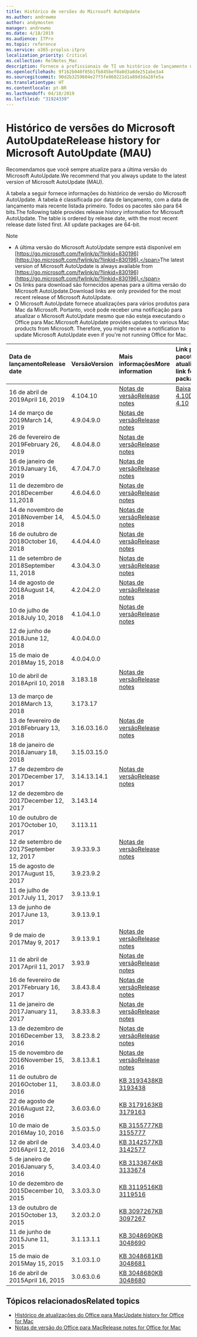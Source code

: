 ```yaml
---
title: Histórico de versões do Microsoft AutoUpdate
ms.author: andrewmo
author: andymosten
manager: andrewmo
ms.date: 4/18/2019
ms.audience: ITPro
ms.topic: reference
ms.service: o365-proplus-itpro
localization_priority: Critical
ms.collection: RelNotes_Mac
description: Fornece a profissionais de TI um histórico de lançamento do Microsoft AutoUpdate
ms.openlocfilehash: 9f162b040f05b1fb845bef0a0d3a8de251abe3a4
ms.sourcegitcommit: 90d2b3259604e27f5fe860221d1a89d3da28fe5a
ms.translationtype: HT
ms.contentlocale: pt-BR
ms.lasthandoff: 04/18/2019
ms.locfileid: "31924339"
---
```

# <a name="release-history-for-microsoft-autoupdate-mau"></a><span data-ttu-id="793f7-103">Histórico de versões do Microsoft AutoUpdate</span><span class="sxs-lookup"><span data-stu-id="793f7-103">Release history for Microsoft AutoUpdate (MAU)</span></span>
 
<span data-ttu-id="793f7-104">Recomendamos que você sempre atualize para a última versão do Microsoft AutoUpdate.</span><span class="sxs-lookup"><span data-stu-id="793f7-104">We recommend that you always update to the latest version of Microsoft AutoUpdate (MAU).</span></span>

<span data-ttu-id="793f7-p101">A tabela a seguir fornece informações do histórico de versão do Microsoft AutoUpdate. A tabela é classificada por data de lançamento, com a data de lançamento mais recente listada primeiro. Todos os pacotes são para 64 bits.</span><span class="sxs-lookup"><span data-stu-id="793f7-p101">The following table provides release history information for Microsoft AutoUpdate. The table is ordered by release date, with the most recent release date listed first. All update packages are 64-bit.</span></span>


> [!NOTE]
> - <span data-ttu-id="793f7-108">A última versão do Microsoft AutoUpdate sempre está disponível em [https://go.microsoft.com/fwlink/p/?linkid=830196](https://go.microsoft.com/fwlink/p/?linkid=830196).</span><span class="sxs-lookup"><span data-stu-id="793f7-108">The latest version of Microsoft AutoUpdate is always available from [https://go.microsoft.com/fwlink/p/?linkid=830196](https://go.microsoft.com/fwlink/p/?linkid=830196).</span></span>
> - <span data-ttu-id="793f7-109">Os links para download são fornecidos apenas para a última versão do Microsoft AutoUpdate.</span><span class="sxs-lookup"><span data-stu-id="793f7-109">Download links are only provided for the most recent release of Microsoft AutoUpdate.</span></span>
> - <span data-ttu-id="793f7-p102">O Microsoft AutoUpdate fornece atualizações para vários produtos para Mac da Microsoft. Portanto, você pode receber uma notificação para atualizar o Microsoft AutoUpdate mesmo que não esteja executando o Office para Mac.</span><span class="sxs-lookup"><span data-stu-id="793f7-p102">Microsoft AutoUpdate provides updates to various Mac products from Microsoft. Therefore, you might receive a notification to update Microsoft AutoUpdate even if you're not running Office for Mac.</span></span>
  
|<span data-ttu-id="793f7-112">**Data de lançamento**</span><span class="sxs-lookup"><span data-stu-id="793f7-112">**Release date**</span></span>|<span data-ttu-id="793f7-113">**Versão**</span><span class="sxs-lookup"><span data-stu-id="793f7-113">**Version**</span></span>|<span data-ttu-id="793f7-114">**Mais informações**</span><span class="sxs-lookup"><span data-stu-id="793f7-114">**More information**</span></span>|<span data-ttu-id="793f7-115">**Link para baixar o pacote de atualização**</span><span class="sxs-lookup"><span data-stu-id="793f7-115">**Download link for the update package**</span></span>|
|:-----|:-----|:-----|:-----|
|<span data-ttu-id="793f7-116">16 de abril de 2019</span><span class="sxs-lookup"><span data-stu-id="793f7-116">April 16, 2019</span></span> <br/>|<span data-ttu-id="793f7-117">4.10</span><span class="sxs-lookup"><span data-stu-id="793f7-117">4.10</span></span> <br/> | [<span data-ttu-id="793f7-118">Notas de versão</span><span class="sxs-lookup"><span data-stu-id="793f7-118">Release notes</span></span>](release-notes-office-for-mac.md#April-2019-release) <br/> |[<span data-ttu-id="793f7-119">Baixar MAU 4.10</span><span class="sxs-lookup"><span data-stu-id="793f7-119">Download MAU 4.10</span></span>](https://go.microsoft.com/fwlink/p/?linkid=830196) <br/> |
|<span data-ttu-id="793f7-120">14 de março de 2019</span><span class="sxs-lookup"><span data-stu-id="793f7-120">March 14, 2019</span></span> <br/>|<span data-ttu-id="793f7-121">4.9.0</span><span class="sxs-lookup"><span data-stu-id="793f7-121">4.9.0</span></span> <br/> | [<span data-ttu-id="793f7-122">Notas de versão</span><span class="sxs-lookup"><span data-stu-id="793f7-122">Release notes</span></span>](release-notes-office-for-mac.md#march-2019-release) <br/> | <br/> |
|<span data-ttu-id="793f7-123">26 de fevereiro de 2019</span><span class="sxs-lookup"><span data-stu-id="793f7-123">February 26, 2019</span></span> <br/>|<span data-ttu-id="793f7-124">4.8.0</span><span class="sxs-lookup"><span data-stu-id="793f7-124">4.8.0</span></span> <br/> | [<span data-ttu-id="793f7-125">Notas de versão</span><span class="sxs-lookup"><span data-stu-id="793f7-125">Release notes</span></span>](release-notes-office-for-mac.md#january-2019-release) <br/> |<br/> |
|<span data-ttu-id="793f7-126">16 de janeiro de 2019</span><span class="sxs-lookup"><span data-stu-id="793f7-126">January 16, 2019</span></span> <br/>|<span data-ttu-id="793f7-127">4.7.0</span><span class="sxs-lookup"><span data-stu-id="793f7-127">4.7.0</span></span> <br/> | [<span data-ttu-id="793f7-128">Notas de versão</span><span class="sxs-lookup"><span data-stu-id="793f7-128">Release notes</span></span>](release-notes-office-for-mac.md#january-2019-release) <br/> | |
|<span data-ttu-id="793f7-129">11 de dezembro de 2018</span><span class="sxs-lookup"><span data-stu-id="793f7-129">December 11,2018</span></span> <br/>|<span data-ttu-id="793f7-130">4.6.0</span><span class="sxs-lookup"><span data-stu-id="793f7-130">4.6.0</span></span> <br/> | [<span data-ttu-id="793f7-131">Notas de versão</span><span class="sxs-lookup"><span data-stu-id="793f7-131">Release notes</span></span>](release-notes-office-for-mac.md#december-2018-release) <br/> ||
|<span data-ttu-id="793f7-132">14 de novembro de 2018</span><span class="sxs-lookup"><span data-stu-id="793f7-132">November 14, 2018</span></span> <br/> |<span data-ttu-id="793f7-133">4.5.0</span><span class="sxs-lookup"><span data-stu-id="793f7-133">4.5.0</span></span> <br/> |[<span data-ttu-id="793f7-134">Notas de versão</span><span class="sxs-lookup"><span data-stu-id="793f7-134">Release notes</span></span>](release-notes-office-for-mac.md#november-2018-release) <br/> | |
|<span data-ttu-id="793f7-135">16 de outubro de 2018</span><span class="sxs-lookup"><span data-stu-id="793f7-135">October 16, 2018</span></span> <br/> |<span data-ttu-id="793f7-136">4.4.0</span><span class="sxs-lookup"><span data-stu-id="793f7-136">4.4.0</span></span> <br/> |[<span data-ttu-id="793f7-137">Notas de versão</span><span class="sxs-lookup"><span data-stu-id="793f7-137">Release notes</span></span>](release-notes-office-for-mac.md#october-2018-release) <br/> | |
|<span data-ttu-id="793f7-138">11 de setembro de 2018</span><span class="sxs-lookup"><span data-stu-id="793f7-138">September 11, 2018</span></span>  <br/> |<span data-ttu-id="793f7-139">4.3.0</span><span class="sxs-lookup"><span data-stu-id="793f7-139">4.3.0</span></span>  <br/> |[<span data-ttu-id="793f7-140">Notas de versão</span><span class="sxs-lookup"><span data-stu-id="793f7-140">Release notes</span></span>](release-notes-office-for-mac.md#september-2018-release) <br/> | |
|<span data-ttu-id="793f7-141">14 de agosto de 2018</span><span class="sxs-lookup"><span data-stu-id="793f7-141">August 14, 2018</span></span>  <br/> |<span data-ttu-id="793f7-142">4.2.0</span><span class="sxs-lookup"><span data-stu-id="793f7-142">4.2.0</span></span>  <br/> |[<span data-ttu-id="793f7-143">Notas de versão</span><span class="sxs-lookup"><span data-stu-id="793f7-143">Release notes</span></span>](release-notes-office-for-mac.md#august-2018-release) <br/> | |
|<span data-ttu-id="793f7-144">10 de julho de 2018</span><span class="sxs-lookup"><span data-stu-id="793f7-144">July 10, 2018</span></span>  <br/> |<span data-ttu-id="793f7-145">4.1.0</span><span class="sxs-lookup"><span data-stu-id="793f7-145">4.1.0</span></span>  <br/> |[<span data-ttu-id="793f7-146">Notas de versão</span><span class="sxs-lookup"><span data-stu-id="793f7-146">Release notes</span></span>](release-notes-office-for-mac.md#july-2018-release) <br/> | |
|<span data-ttu-id="793f7-147">12 de junho de 2018</span><span class="sxs-lookup"><span data-stu-id="793f7-147">June 12, 2018</span></span>  <br/> |<span data-ttu-id="793f7-148">4.0.0</span><span class="sxs-lookup"><span data-stu-id="793f7-148">4.0.0</span></span>  <br/> |||
|<span data-ttu-id="793f7-149">15 de maio de 2018</span><span class="sxs-lookup"><span data-stu-id="793f7-149">May 15, 2018</span></span>  <br/> |<span data-ttu-id="793f7-150">4.0.0</span><span class="sxs-lookup"><span data-stu-id="793f7-150">4.0.0</span></span>  <br/> |||
|<span data-ttu-id="793f7-151">10 de abril de 2018</span><span class="sxs-lookup"><span data-stu-id="793f7-151">April 10, 2018</span></span>  <br/> |<span data-ttu-id="793f7-152">3.18</span><span class="sxs-lookup"><span data-stu-id="793f7-152">3.18</span></span>  <br/> |[<span data-ttu-id="793f7-153">Notas de versão</span><span class="sxs-lookup"><span data-stu-id="793f7-153">Release notes</span></span>](release-notes-office-for-mac.md#april-2018-release) <br/> ||
|<span data-ttu-id="793f7-154">13 de março de 2018</span><span class="sxs-lookup"><span data-stu-id="793f7-154">March 13, 2018</span></span>  <br/> |<span data-ttu-id="793f7-155">3.17</span><span class="sxs-lookup"><span data-stu-id="793f7-155">3.17</span></span>  <br/> |||
|<span data-ttu-id="793f7-156">13 de fevereiro de 2018</span><span class="sxs-lookup"><span data-stu-id="793f7-156">February 13, 2018</span></span>  <br/> |<span data-ttu-id="793f7-157">3.16.0</span><span class="sxs-lookup"><span data-stu-id="793f7-157">3.16.0</span></span>  <br/> |[<span data-ttu-id="793f7-158">Notas de versão</span><span class="sxs-lookup"><span data-stu-id="793f7-158">Release notes</span></span>](release-notes-office-for-mac.md#february-2018-release) <br/> | <br/> |
|<span data-ttu-id="793f7-159">18 de janeiro de 2018</span><span class="sxs-lookup"><span data-stu-id="793f7-159">January 18, 2018</span></span>  <br/> |<span data-ttu-id="793f7-160">3.15.0</span><span class="sxs-lookup"><span data-stu-id="793f7-160">3.15.0</span></span>  <br/> |<br/> |
|<span data-ttu-id="793f7-161">17 de dezembro de 2017</span><span class="sxs-lookup"><span data-stu-id="793f7-161">December 17, 2017</span></span>  <br/> |<span data-ttu-id="793f7-162">3.14.1</span><span class="sxs-lookup"><span data-stu-id="793f7-162">3.14.1</span></span>  <br/> |[<span data-ttu-id="793f7-163">Notas de versão</span><span class="sxs-lookup"><span data-stu-id="793f7-163">Release notes</span></span>](release-notes-office-for-mac.md#december-2017-release) <br/> | <br/> |
|<span data-ttu-id="793f7-164">12 de dezembro de 2017</span><span class="sxs-lookup"><span data-stu-id="793f7-164">December 12, 2017</span></span>  <br/> |<span data-ttu-id="793f7-165">3.14</span><span class="sxs-lookup"><span data-stu-id="793f7-165">3.14</span></span>  <br/> ||  <br/> |
|<span data-ttu-id="793f7-166">10 de outubro de 2017</span><span class="sxs-lookup"><span data-stu-id="793f7-166">October 10, 2017</span></span>  <br/> |<span data-ttu-id="793f7-167">3.11</span><span class="sxs-lookup"><span data-stu-id="793f7-167">3.11</span></span>  <br/> ||<br/> |
|<span data-ttu-id="793f7-168">12 de setembro de 2017</span><span class="sxs-lookup"><span data-stu-id="793f7-168">September 12, 2017</span></span>  <br/> |<span data-ttu-id="793f7-169">3.9.3</span><span class="sxs-lookup"><span data-stu-id="793f7-169">3.9.3</span></span>  <br/> |[<span data-ttu-id="793f7-170">Notas de versão</span><span class="sxs-lookup"><span data-stu-id="793f7-170">Release notes</span></span>](release-notes-office-for-mac.md#september-2017-release) <br/> |<br/> |
|<span data-ttu-id="793f7-171">15 de agosto de 2017</span><span class="sxs-lookup"><span data-stu-id="793f7-171">August 15, 2017</span></span>  <br/> |<span data-ttu-id="793f7-172">3.9.2</span><span class="sxs-lookup"><span data-stu-id="793f7-172">3.9.2</span></span>  <br/> || <br/> |
|<span data-ttu-id="793f7-173">11 de julho de 2017</span><span class="sxs-lookup"><span data-stu-id="793f7-173">July 11, 2017</span></span>  <br/> |<span data-ttu-id="793f7-174">3.9.1</span><span class="sxs-lookup"><span data-stu-id="793f7-174">3.9.1</span></span>  <br/> || <br/> |
|<span data-ttu-id="793f7-175">13 de junho de 2017</span><span class="sxs-lookup"><span data-stu-id="793f7-175">June 13, 2017</span></span>  <br/> |<span data-ttu-id="793f7-176">3.9.1</span><span class="sxs-lookup"><span data-stu-id="793f7-176">3.9.1</span></span>  <br/> || <br/> |
|<span data-ttu-id="793f7-177">9 de maio de 2017</span><span class="sxs-lookup"><span data-stu-id="793f7-177">May 9, 2017</span></span>  <br/> |<span data-ttu-id="793f7-178">3.9.1</span><span class="sxs-lookup"><span data-stu-id="793f7-178">3.9.1</span></span>  <br/> |[<span data-ttu-id="793f7-179">Notas de versão</span><span class="sxs-lookup"><span data-stu-id="793f7-179">Release notes</span></span>](release-notes-office-for-mac.md#may-2017-release) <br/> | <br/> |
|<span data-ttu-id="793f7-180">11 de abril de 2017</span><span class="sxs-lookup"><span data-stu-id="793f7-180">April 11, 2017</span></span>  <br/> |<span data-ttu-id="793f7-181">3.9</span><span class="sxs-lookup"><span data-stu-id="793f7-181">3.9</span></span>  <br/> |[<span data-ttu-id="793f7-182">Notas de versão</span><span class="sxs-lookup"><span data-stu-id="793f7-182">Release notes</span></span>](release-notes-office-for-mac.md#april-2017-release) <br/> |  <br/> |
|<span data-ttu-id="793f7-183">16 de fevereiro de 2017</span><span class="sxs-lookup"><span data-stu-id="793f7-183">February 16, 2017</span></span>  <br/> |<span data-ttu-id="793f7-184">3.8.4</span><span class="sxs-lookup"><span data-stu-id="793f7-184">3.8.4</span></span>  <br/> |[<span data-ttu-id="793f7-185">Notas de versão</span><span class="sxs-lookup"><span data-stu-id="793f7-185">Release notes</span></span>](release-notes-office-for-mac.md#february-2017-release) <br/> | <br/> |
|<span data-ttu-id="793f7-186">11 de janeiro de 2017</span><span class="sxs-lookup"><span data-stu-id="793f7-186">January 11, 2017</span></span>  <br/> |<span data-ttu-id="793f7-187">3.8.3</span><span class="sxs-lookup"><span data-stu-id="793f7-187">3.8.3</span></span>  <br/> |[<span data-ttu-id="793f7-188">Notas de versão</span><span class="sxs-lookup"><span data-stu-id="793f7-188">Release notes</span></span>](release-notes-office-for-mac.md#january-2017-release) <br/> | <br/> |
|<span data-ttu-id="793f7-189">13 de dezembro de 2016</span><span class="sxs-lookup"><span data-stu-id="793f7-189">December 13, 2016</span></span>  <br/> |<span data-ttu-id="793f7-190">3.8.2</span><span class="sxs-lookup"><span data-stu-id="793f7-190">3.8.2</span></span>  <br/> |[<span data-ttu-id="793f7-191">Notas de versão</span><span class="sxs-lookup"><span data-stu-id="793f7-191">Release notes</span></span>](release-notes-office-for-mac.md#december-2016-release) <br/> | <br/> |
|<span data-ttu-id="793f7-192">15 de novembro de 2016</span><span class="sxs-lookup"><span data-stu-id="793f7-192">November 15, 2016</span></span>  <br/> |<span data-ttu-id="793f7-193">3.8.1</span><span class="sxs-lookup"><span data-stu-id="793f7-193">3.8.1</span></span>  <br/> |[<span data-ttu-id="793f7-194">Notas de versão</span><span class="sxs-lookup"><span data-stu-id="793f7-194">Release notes</span></span>](release-notes-office-for-mac.md#november-2016-release) <br/> | <br/> |
|<span data-ttu-id="793f7-195">11 de outubro de 2016</span><span class="sxs-lookup"><span data-stu-id="793f7-195">October 11, 2016</span></span>  <br/> |<span data-ttu-id="793f7-196">3.8.0</span><span class="sxs-lookup"><span data-stu-id="793f7-196">3.8.0</span></span>  <br/> |[<span data-ttu-id="793f7-197">KB 3193438</span><span class="sxs-lookup"><span data-stu-id="793f7-197">KB 3193438</span></span>](https://support.microsoft.com/kb/3193438) <br/> | <br/> |
|<span data-ttu-id="793f7-198">22 de agosto de 2016</span><span class="sxs-lookup"><span data-stu-id="793f7-198">August 22, 2016</span></span>  <br/> |<span data-ttu-id="793f7-199">3.6.0</span><span class="sxs-lookup"><span data-stu-id="793f7-199">3.6.0</span></span>  <br/> |[<span data-ttu-id="793f7-200">KB 3179163</span><span class="sxs-lookup"><span data-stu-id="793f7-200">KB 3179163</span></span>](https://support.microsoft.com/kb/3179163) <br/> | <br/> |
|<span data-ttu-id="793f7-201">10 de maio de 2016</span><span class="sxs-lookup"><span data-stu-id="793f7-201">May 10, 2016</span></span>  <br/> |<span data-ttu-id="793f7-202">3.5.0</span><span class="sxs-lookup"><span data-stu-id="793f7-202">3.5.0</span></span>  <br/> |[<span data-ttu-id="793f7-203">KB 3155777</span><span class="sxs-lookup"><span data-stu-id="793f7-203">KB 3155777</span></span>](https://support.microsoft.com/kb/3155777) <br/> | <br/> |
|<span data-ttu-id="793f7-204">12 de abril de 2016</span><span class="sxs-lookup"><span data-stu-id="793f7-204">April 12, 2016</span></span>  <br/> |<span data-ttu-id="793f7-205">3.4.0</span><span class="sxs-lookup"><span data-stu-id="793f7-205">3.4.0</span></span>  <br/> |[<span data-ttu-id="793f7-206">KB 3142577</span><span class="sxs-lookup"><span data-stu-id="793f7-206">KB 3142577</span></span>](https://support.microsoft.com/kb/3142577) <br/> | <br/> |
|<span data-ttu-id="793f7-207">5 de janeiro de 2016</span><span class="sxs-lookup"><span data-stu-id="793f7-207">January 5, 2016</span></span>  <br/> |<span data-ttu-id="793f7-208">3.4.0</span><span class="sxs-lookup"><span data-stu-id="793f7-208">3.4.0</span></span>  <br/> |[<span data-ttu-id="793f7-209">KB 3133674</span><span class="sxs-lookup"><span data-stu-id="793f7-209">KB 3133674</span></span>](https://support.microsoft.com/kb/3133674) <br/> | <br/> |
|<span data-ttu-id="793f7-210">10 de dezembro de 2015</span><span class="sxs-lookup"><span data-stu-id="793f7-210">December 10, 2015</span></span>  <br/> |<span data-ttu-id="793f7-211">3.3.0</span><span class="sxs-lookup"><span data-stu-id="793f7-211">3.3.0</span></span>  <br/> |[<span data-ttu-id="793f7-212">KB 3119516</span><span class="sxs-lookup"><span data-stu-id="793f7-212">KB 3119516</span></span>](https://support.microsoft.com/kb/3119516) <br/> | <br/> |
|<span data-ttu-id="793f7-213">13 de outubro de 2015</span><span class="sxs-lookup"><span data-stu-id="793f7-213">October 13, 2015</span></span>  <br/> |<span data-ttu-id="793f7-214">3.2.0</span><span class="sxs-lookup"><span data-stu-id="793f7-214">3.2.0</span></span>  <br/> |[<span data-ttu-id="793f7-215">KB 3097267</span><span class="sxs-lookup"><span data-stu-id="793f7-215">KB 3097267</span></span>](https://support.microsoft.com/kb/3097267) <br/> | <br/> |
|<span data-ttu-id="793f7-216">11 de junho de 2015</span><span class="sxs-lookup"><span data-stu-id="793f7-216">June 11, 2015</span></span>  <br/> |<span data-ttu-id="793f7-217">3.1.1</span><span class="sxs-lookup"><span data-stu-id="793f7-217">3.1.1</span></span>  <br/> |[<span data-ttu-id="793f7-218">KB 3048690</span><span class="sxs-lookup"><span data-stu-id="793f7-218">KB 3048690</span></span>](https://support.microsoft.com/kb/3048690) <br/> | <br/> |
|<span data-ttu-id="793f7-219">15 de maio de 2015</span><span class="sxs-lookup"><span data-stu-id="793f7-219">May 15, 2015</span></span>  <br/> |<span data-ttu-id="793f7-220">3.1.0</span><span class="sxs-lookup"><span data-stu-id="793f7-220">3.1.0</span></span>  <br/> |[<span data-ttu-id="793f7-221">KB 3048681</span><span class="sxs-lookup"><span data-stu-id="793f7-221">KB 3048681</span></span>](https://support.microsoft.com/kb/3048681) <br/> | <br/> |
|<span data-ttu-id="793f7-222">16 de abril de 2015</span><span class="sxs-lookup"><span data-stu-id="793f7-222">April 16, 2015</span></span>  <br/> |<span data-ttu-id="793f7-223">3.0.6</span><span class="sxs-lookup"><span data-stu-id="793f7-223">3.0.6</span></span>  <br/> |[<span data-ttu-id="793f7-224">KB 3048680</span><span class="sxs-lookup"><span data-stu-id="793f7-224">KB 3048680</span></span>](https://support.microsoft.com/kb/3048680) <br/> | <br/> |

## <a name="related-topics"></a><span data-ttu-id="793f7-225">Tópicos relacionados</span><span class="sxs-lookup"><span data-stu-id="793f7-225">Related topics</span></span>

- [<span data-ttu-id="793f7-226">Histórico de atualizações do Office para Mac</span><span class="sxs-lookup"><span data-stu-id="793f7-226">Update history for Office for Mac</span></span>](update-history-office-for-mac.md)
- [<span data-ttu-id="793f7-227">Notas de versão do Office para Mac</span><span class="sxs-lookup"><span data-stu-id="793f7-227">Release notes for Office for Mac</span></span>](release-notes-office-for-mac.md) 